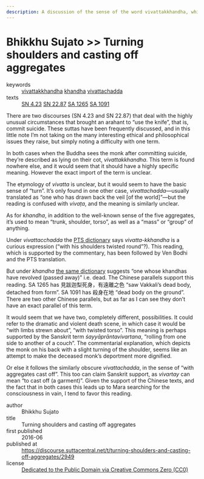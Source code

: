 ```yaml
---
description: A discussion of the sense of the word vivattakkhandha, which describes the rare occasions when an arahant commits suicide. 
---
```


# Bhikkhu Sujato >> Turning shoulders and casting off aggregates

<dl class='metadata'>
<dt id='keywords'>keywords</dt>
	<dd property='dc:subject'>
		<a  target='_blank' rel='noopener' href='https://suttacentral.net/define/vivattakkhandha'>vivattakkhandha</a>
		<a  target='_blank' rel='noopener' href='https://suttacentral.net/define/khandha'>khandha</a>
		<a  target='_blank' rel='noopener' href='https://suttacentral.net/define/vivattachadda'>vivattachadda</a>
	</dd>
<dt id='uid_sutta'>texts</dt>
	<dd property='dc:identifier'>
		<a target='_blank' rel='noopener' href='https:suttacentral.net/sn4.23'>SN 4.23</a>
		<a target='_blank' rel='noopener' href='https:suttacentral.net/sn22.87'>SN 22.87</a>
		<a target='_blank' rel='noopener' href='https:suttacentral.net/sa1265'>SA 1265</a>
		<a target='_blank' rel='noopener' href='https:suttacentral.net/sa1091'>SA 1091</a>
	</dd>
</dl>
 
 There are two discourses (SN 4.23 and SN 22.87) that deal with the highly unusual circumstances that brought an arahant to “use the knife”, that is, commit suicide. These suttas have been frequently discussed, and in this little note I’m not taking on the many interesting ethical and philosophical issues they raise, but simply noting a difficulty with one term.

In both cases when the Buddha sees the monk after committing suicide, they’re described as lying on their cot, *vivattakkhandha*. This term is found nowhere else, and it would seem that it should have a highly specific meaning. However the exact import of the term is unclear. 

The etymology of *vivatta* is unclear, but it would seem to have the basic sense of “turn”. It’s only found in one other case, *vivattachadda*—usually translated as “one who has drawn back the veil [of the world]”—but the reading is confused with *vivaṭa*, and the meaning is similarly unclear.

As for *khandha*, in addition to the well-known sense of the five aggregates, it’s used to mean “trunk, shoulder, torso”, as well as a “mass” or “group” of anything.
 
Under *vivattacchadda* the [PTS dictionary](https://suttacentral.net/define/vivattacchada) says *vivatta-kkhandha* is a curious expression (“with his shoulders twisted round”?). This reading, which is supported by the commentary, has been followed by Ven Bodhi and the PTS translation. 

But under *khandha* [the same dictionary](https://suttacentral.net/define/khandha) suggests “one whose khandhas have revolved (passed away)” i.e. dead. The Chinese parallels support this reading. SA 1265 has  見跋迦梨死身，有遠離之色 “saw Vakkali’s dead body, detached from form”. SA 1091 has 殺身在地 “dead body on the ground”. There are two other Chinese parallels, but as far as I can see they don’t have an exact parallel of this term.

It would seem that we have two, completely different, possibilities. It could refer to the dramatic and violent death scene, in which case it would be “with limbs strewn about”, “with twisted torso”. This meaning is perhaps supported by the Sanskrit term *śayyāprāntavivartana*, “rolling from one side to another of a couch”. The commentarial explanation, which depicts the monk on his back with a slight turning of the shoulder, seems like an attempt to make the deceased monk’s deportment more dignified. 

Or else it follows the similarly obscure *vivattachadda*, in the sense of “with aggregates cast off”. This too can claim Sanskrit support, as *vivartay* can mean “to cast off (a garment)”. Given the support of the Chinese texts, and the fact that in both cases this leads up to Mara searching for the consciousness in vain, I tend to favor this reading.

<footer>
<dl class='metadata'>
<dt id='author'>author</dt>
	<dd property='dc:creator'>Bhikkhu Sujato</dd>
<dt id='title'>title</dt>
	<dd property='dc:title'>Turning shoulders and casting off aggregates</dd>
<dt id='first_published_date'>first published</dt>
	<dd property='dc:date'>2016-06</dd>
<dt id='first_published_url'>published at</dt>
<dd property='dc:source'>
		<a  target='_blank' rel='noopener' href='https://discourse.suttacentral.net/t/turning-shoulders-and-casting-off-aggregates/2949'>https://discourse.suttacentral.net/t/turning-shoulders-and-casting-off-aggregates/2949</a>
</dd>
	<dt id='license'>license</dt>
	<dd property='dc:rights'>
		<a  target='_blank' rel='noopener' href='https://creativecommons.org/publicdomain/zero/1.0/legalcode'>Dedicated to the Public Domain via Creative Commons Zero (CC0)</a>
	</dd>
</dl>
</footer>